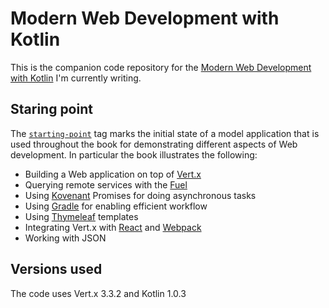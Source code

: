 # Modern Web Development with Kotlin

This is the companion code repository for the [Modern Web Development with Kotlin](https://leanpub.com/modern-web-development-with-kotlin) I'm currently writing.

## Staring point

The [`starting-point`](https://github.com/denisftw/modern-web-kotlin/releases/tag/starting-point) tag marks the initial state of a model application that is used throughout the book for demonstrating different aspects of Web development. In particular the book illustrates the following:

* Building a Web application on top of [Vert.x](http://vertx.io/)
* Querying remote services with the [Fuel](https://github.com/kittinunf/Fuel)
* Using [Kovenant](https://github.com/mplatvoet/kovenant) Promises for doing asynchronous tasks
* Using [Gradle](https://gradle.org/) for enabling efficient workflow
* Using [Thymeleaf](http://www.thymeleaf.org/) templates
* Integrating Vert.x with [React](https://facebook.github.io/react/) and [Webpack](https://webpack.github.io/)
* Working with JSON

## Versions used

The code uses Vert.x 3.3.2 and Kotlin 1.0.3
